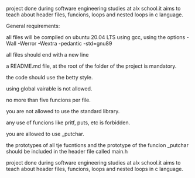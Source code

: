 project done during software engineering studies at alx school.it aims to teach about header files, funcions, loops and nested loops in c language.

General requirements:

all files will be compiled on ubuntu 20.04 LTS using gcc, using the options -Wall -Werror -Wextra -pedantic -std=gnu89

all files should end with a new line

a README.md file, at the root of the folder of the project is mandatory.

the code should use the betty style.

using global vairable is not allowed.

no more than five funcions per file.

you are not allowed to use the standard library.

any use of funcions like pritf, puts, etc is forbidden.

you are allowed to use _putchar.

the prototypes of all tje fucntions and the prototype of the funcion _putchar should be included in the header file called main.h

project done during software engineering studies at alx school.it aims to teach about header files, funcions, loops and nested loops in c language.


